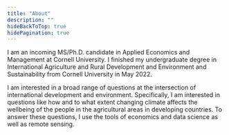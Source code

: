 ```yaml
---
title: "About"
description: ""
hideBackToTop: true
hidePagination: true
---
```


I am an incoming MS/Ph.D. candidate in Applied Economics and Management at Cornell University. I finished my undergraduate degree in International Agriculture and Rural Development and Environment and Sustainability from Cornell University in May 2022.

I am interested in a broad range of questions at the intersection of international development and environment. Specifically, I am interested in questions like how and to what extent changing climate affects the wellbeing of the people in the agricultural areas in developing countries. To answer these questions, I use the tools of economics and data science as well as remote sensing.